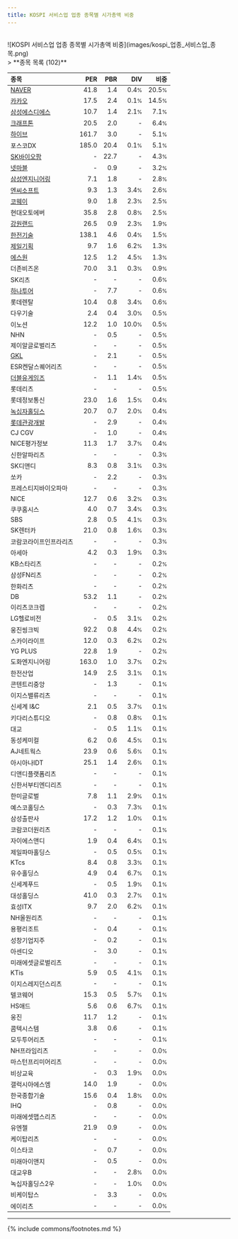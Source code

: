 ```yaml
---
title: KOSPI 서비스업 업종 종목별 시가총액 비중
---
```

<br>
![KOSPI 서비스업 업종 종목별 시가총액 비중](images/kospi_업종_서비스업_종목.png)
<br>
> **종목 목록 (102)**<a id="list"></a>

| **종목** | **PER** | **PBR** | **DIV** | **비중** |
| :------- | ------: | ------: | ------: | -------: |
| [NAVER](/035420/) | 41.8 | 1.4 | 0.4<small>%</small> | 20.5<small>%</small> |
| [카카오](/035720/) | 17.5 | 2.4 | 0.1<small>%</small> | 14.5<small>%</small> |
| [삼성에스디에스](/018260/) | 10.7 | 1.4 | 2.1<small>%</small> | 7.1<small>%</small> |
| [크래프톤](/259960/) | 20.5 | 2.0 | - | 6.4<small>%</small> |
| [하이브](/352820/) | 161.7 | 3.0 | - | 5.1<small>%</small> |
| 포스코DX | 185.0 | 20.4 | 0.1<small>%</small> | 5.1<small>%</small> |
| [SK바이오팜](/326030/) | - | 22.7 | - | 4.3<small>%</small> |
| [넷마블](/251270/) | - | 0.9 | - | 3.2<small>%</small> |
| [삼성엔지니어링](/028050/) | 7.1 | 1.8 | - | 2.8<small>%</small> |
| [엔씨소프트](/036570/) | 9.3 | 1.3 | 3.4<small>%</small> | 2.6<small>%</small> |
| [코웨이](/021240/) | 9.0 | 1.8 | 2.3<small>%</small> | 2.5<small>%</small> |
| 현대오토에버 | 35.8 | 2.8 | 0.8<small>%</small> | 2.5<small>%</small> |
| [강원랜드](/035250/) | 26.5 | 0.9 | 2.3<small>%</small> | 1.9<small>%</small> |
| [한전기술](/052690/) | 138.1 | 4.6 | 0.4<small>%</small> | 1.5<small>%</small> |
| [제일기획](/030000/) | 9.7 | 1.6 | 6.2<small>%</small> | 1.3<small>%</small> |
| [에스원](/012750/) | 12.5 | 1.2 | 4.5<small>%</small> | 1.3<small>%</small> |
| 더존비즈온 | 70.0 | 3.1 | 0.3<small>%</small> | 0.9<small>%</small> |
| SK리츠 | - | - | - | 0.6<small>%</small> |
| [하나투어](/039130/) | - | 7.7 | - | 0.6<small>%</small> |
| 롯데렌탈 | 10.4 | 0.8 | 3.4<small>%</small> | 0.6<small>%</small> |
| 다우기술 | 2.4 | 0.4 | 3.0<small>%</small> | 0.5<small>%</small> |
| 이노션 | 12.2 | 1.0 | 10.0<small>%</small> | 0.5<small>%</small> |
| NHN | - | 0.5 | - | 0.5<small>%</small> |
| 제이알글로벌리츠 | - | - | - | 0.5<small>%</small> |
| [GKL](/114090/) | - | 2.1 | - | 0.5<small>%</small> |
| ESR켄달스퀘어리츠 | - | - | - | 0.5<small>%</small> |
| [더블유게임즈](/192080/) | - | 1.1 | 1.4<small>%</small> | 0.5<small>%</small> |
| 롯데리츠 | - | - | - | 0.5<small>%</small> |
| 롯데정보통신 | 23.0 | 1.6 | 1.5<small>%</small> | 0.4<small>%</small> |
| [녹십자홀딩스](/005250/) | 20.7 | 0.7 | 2.0<small>%</small> | 0.4<small>%</small> |
| [롯데관광개발](/032350/) | - | 2.9 | - | 0.4<small>%</small> |
| CJ CGV | - | 1.0 | - | 0.4<small>%</small> |
| NICE평가정보 | 11.3 | 1.7 | 3.7<small>%</small> | 0.4<small>%</small> |
| 신한알파리츠 | - | - | - | 0.3<small>%</small> |
| SK디앤디 | 8.3 | 0.8 | 3.1<small>%</small> | 0.3<small>%</small> |
| 쏘카 | - | 2.2 | - | 0.3<small>%</small> |
| 프레스티지바이오파마 | - | - | - | 0.3<small>%</small> |
| NICE | 12.7 | 0.6 | 3.2<small>%</small> | 0.3<small>%</small> |
| 쿠쿠홈시스 | 4.0 | 0.7 | 3.4<small>%</small> | 0.3<small>%</small> |
| SBS | 2.8 | 0.5 | 4.1<small>%</small> | 0.3<small>%</small> |
| SK렌터카 | 21.0 | 0.8 | 1.6<small>%</small> | 0.3<small>%</small> |
| 코람코라이프인프라리츠 | - | - | - | 0.3<small>%</small> |
| 아세아 | 4.2 | 0.3 | 1.9<small>%</small> | 0.3<small>%</small> |
| KB스타리츠 | - | - | - | 0.2<small>%</small> |
| 삼성FN리츠 | - | - | - | 0.2<small>%</small> |
| 한화리츠 | - | - | - | 0.2<small>%</small> |
| DB | 53.2 | 1.1 | - | 0.2<small>%</small> |
| 이리츠코크렙 | - | - | - | 0.2<small>%</small> |
| LG헬로비전 | - | 0.5 | 3.1<small>%</small> | 0.2<small>%</small> |
| 웅진씽크빅 | 92.2 | 0.8 | 4.4<small>%</small> | 0.2<small>%</small> |
| 스카이라이프 | 12.0 | 0.3 | 6.2<small>%</small> | 0.2<small>%</small> |
| YG PLUS | 22.8 | 1.9 | - | 0.2<small>%</small> |
| 도화엔지니어링 | 163.0 | 1.0 | 3.7<small>%</small> | 0.2<small>%</small> |
| 한전산업 | 14.9 | 2.5 | 3.1<small>%</small> | 0.1<small>%</small> |
| 콘텐트리중앙 | - | 1.3 | - | 0.1<small>%</small> |
| 이지스밸류리츠 | - | - | - | 0.1<small>%</small> |
| 신세계 I&C | 2.1 | 0.5 | 3.7<small>%</small> | 0.1<small>%</small> |
| 키다리스튜디오 | - | 0.8 | 0.8<small>%</small> | 0.1<small>%</small> |
| 대교 | - | 0.5 | 1.1<small>%</small> | 0.1<small>%</small> |
| 동성케미컬 | 6.2 | 0.6 | 4.5<small>%</small> | 0.1<small>%</small> |
| AJ네트웍스 | 23.9 | 0.6 | 5.6<small>%</small> | 0.1<small>%</small> |
| 아시아나IDT | 25.1 | 1.4 | 2.6<small>%</small> | 0.1<small>%</small> |
| 디앤디플랫폼리츠 | - | - | - | 0.1<small>%</small> |
| 신한서부티엔디리츠 | - | - | - | 0.1<small>%</small> |
| 한미글로벌 | 7.8 | 1.1 | 2.9<small>%</small> | 0.1<small>%</small> |
| 예스코홀딩스 | - | 0.3 | 7.3<small>%</small> | 0.1<small>%</small> |
| 삼성출판사 | 17.2 | 1.2 | 1.0<small>%</small> | 0.1<small>%</small> |
| 코람코더원리츠 | - | - | - | 0.1<small>%</small> |
| 자이에스앤디 | 1.9 | 0.4 | 6.4<small>%</small> | 0.1<small>%</small> |
| 제일파마홀딩스 | - | 0.5 | 0.5<small>%</small> | 0.1<small>%</small> |
| KTcs | 8.4 | 0.8 | 3.3<small>%</small> | 0.1<small>%</small> |
| 유수홀딩스 | 4.9 | 0.4 | 6.7<small>%</small> | 0.1<small>%</small> |
| 신세계푸드 | - | 0.5 | 1.9<small>%</small> | 0.1<small>%</small> |
| 대성홀딩스 | 41.0 | 0.3 | 2.7<small>%</small> | 0.1<small>%</small> |
| 효성ITX | 9.7 | 2.0 | 6.2<small>%</small> | 0.1<small>%</small> |
| NH올원리츠 | - | - | - | 0.1<small>%</small> |
| 용평리조트 | - | 0.4 | - | 0.1<small>%</small> |
| 성창기업지주 | - | 0.2 | - | 0.1<small>%</small> |
| 아센디오 | - | 3.0 | - | 0.1<small>%</small> |
| 미래에셋글로벌리츠 | - | - | - | 0.1<small>%</small> |
| KTis | 5.9 | 0.5 | 4.1<small>%</small> | 0.1<small>%</small> |
| 이지스레지던스리츠 | - | - | - | 0.1<small>%</small> |
| 텔코웨어 | 15.3 | 0.5 | 5.7<small>%</small> | 0.1<small>%</small> |
| HS애드 | 5.6 | 0.6 | 6.7<small>%</small> | 0.1<small>%</small> |
| 웅진 | 11.7 | 1.2 | - | 0.1<small>%</small> |
| 콤텍시스템 | 3.8 | 0.6 | - | 0.1<small>%</small> |
| 모두투어리츠 | - | - | - | 0.1<small>%</small> |
| NH프라임리츠 | - | - | - | 0.0<small>%</small> |
| 마스턴프리미어리츠 | - | - | - | 0.0<small>%</small> |
| 비상교육 | - | 0.3 | 1.9<small>%</small> | 0.0<small>%</small> |
| 갤럭시아에스엠 | 14.0 | 1.9 | - | 0.0<small>%</small> |
| 한국종합기술 | 15.6 | 0.4 | 1.8<small>%</small> | 0.0<small>%</small> |
| IHQ | - | 0.8 | - | 0.0<small>%</small> |
| 미래에셋맵스리츠 | - | - | - | 0.0<small>%</small> |
| 유엔젤 | 21.9 | 0.9 | - | 0.0<small>%</small> |
| 케이탑리츠 | - | - | - | 0.0<small>%</small> |
| 이스타코 | - | 0.7 | - | 0.0<small>%</small> |
| 미래아이앤지 | - | 0.5 | - | 0.0<small>%</small> |
| 대교우B | - | - | 2.8<small>%</small> | 0.0<small>%</small> |
| 녹십자홀딩스2우 | - | - | 1.0<small>%</small> | 0.0<small>%</small> |
| 비케이탑스 | - | 3.3 | - | 0.0<small>%</small> |
| 에이리츠 | - | - | - | 0.0<small>%</small> |

---
{% include commons/footnotes.md %}